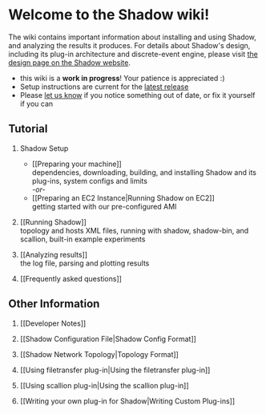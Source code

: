 # Welcome to the Shadow wiki! 

The wiki contains important information about installing and using Shadow, and analyzing the results it produces. For details about Shadow's design, including its plug-in architecture and discrete-event engine, please visit [the design page on the Shadow website](http://shadow.cs.umn.edu/design/).

  + this wiki is a **work in progress**! Your patience is appreciated :)
  + Setup instructions are current for the [latest release](https://github.com/shadow/shadow/tree/release)
  + Please [let us know](https://wwws.cs.umn.edu/mm-cs/listinfo/shadow-dev) if you notice something out of date, or fix it yourself if you can

## Tutorial

1. Shadow Setup
   + [[Preparing your machine]]  
dependencies, downloading, building, and installing Shadow and its plug-ins, system configs and limits  
_-or-_
   + [[Preparing an EC2 Instance|Running Shadow on EC2]]  
getting started with our pre-configured AMI

1. [[Running Shadow]]  
topology and hosts XML files, running with shadow, shadow-bin, and scallion, built-in example experiments

1. [[Analyzing results]]  
the log file, parsing and plotting results

1. [[Frequently asked questions]]  

## Other Information

1. [[Developer Notes]]

1. [[Shadow Configuration File|Shadow Config Format]]

1. [[Shadow Network Topology|Topology Format]]

1. [[Using filetransfer plug-in|Using the filetransfer plug-in]]

1. [[Using scallion plug-in|Using the scallion plug-in]]

1. [[Writing your own plug-in for Shadow|Writing Custom Plug-ins]]